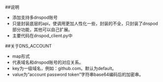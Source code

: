 ##说明
- 添加支持多dnspod账号
- 只是封装底层的api，使调用更加人性化一些，封装的不全，只封装了dnspod部分功能，其他可以自己扩展。
- 主要代码在dnspod_client.py中

##关于DNS_ACCOUNT
- map形式
- 代表域名和dnspod账号的对应关系。
- key为一级域名，例如：github.com。默认为default。
- value为“account password token”字符串base64编码后的加密串。
